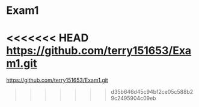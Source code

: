 # Exam1
<<<<<<< HEAD
https://github.com/terry151653/Exam1.git
=======

https://github.com/terry151653/Exam1.git
>>>>>>> d35b646d45c94bf2ce05c588b29c2495904c09eb
